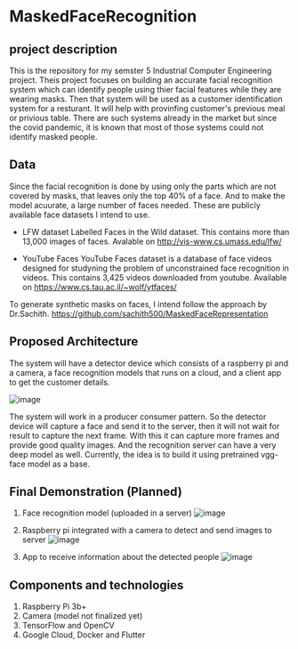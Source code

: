# MaskedFaceRecognition

## project description

This is the repository for my semster 5 Industrial Computer Engineering project. Theis project focuses on building an accurate facial recognition system which can identify people using thier facial features while they are wearing masks. Then that system will be used as a customer identification system for a resturant. It will help with provinfing customer's previous meal or privious table.
There are such systems already in the market but since the covid pandemic, it is known that most of those systems could not identify masked people.

## Data

Since the facial recognition is done by using only the parts which are not covered by masks, that leaves only the top 40% of a face. And to make the model acuurate, a large number of faces needed. These are publicly available face datasets I intend to use.

- LFW dataset
Labelled Faces in the Wild dataset. This contains more than 13,000 images of faces. Avalable on http://vis-www.cs.umass.edu/lfw/

- YouTube Faces
YouTube Faces dataset is a database of face videos designed for studyning the problem of unconstrained face recognition in videos. This contains 3,425 videos downloaded from youtube. Available on https://www.cs.tau.ac.il/~wolf/ytfaces/

To generate synthetic masks on faces, I intend follow the approach by Dr.Sachith. https://github.com/sachith500/MaskedFaceRepresentation

## Proposed Architecture

The system will have a detector device which consists of a raspberry pi and a camera, a face recognition models that runs on a cloud, and a client app to get the customer details.

![image](https://user-images.githubusercontent.com/59095109/128291406-abe10075-319e-43a2-a0cb-24685a5822c1.png)

The system will work in a producer consumer pattern. So the detector device will capture a face and send it to the server, then it will not wait for result to capture the next frame. With this it can capture more frames and provide good quality images. And the recognition server can have a very deep model as well. Currently, the idea is to build it using pretrained vgg-face model as a base.

## Final Demonstration (Planned)

1. Face recognition model (uploaded in a server)
![image](https://user-images.githubusercontent.com/59095109/128292341-fa6e3a54-332b-484c-8998-3ba01edbb431.png)

2. Raspberry pi integrated with a camera to detect and send images to server
![image](https://user-images.githubusercontent.com/59095109/128292485-f5f23f02-7eee-4ffe-a317-581b0dc5ac13.png)

3. App to receive information about the detected people
![image](https://user-images.githubusercontent.com/59095109/128292566-e47ce774-7db2-4455-b257-c38796655050.png)

## Components and technologies

1. Raspberry Pi 3b+
2. Camera (model not finalized yet)
3. TensorFlow and OpenCV
4. Google Cloud, Docker and Flutter
